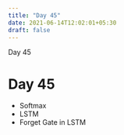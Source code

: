 ```yaml
---
title: "Day 45"
date: 2021-06-14T12:02:01+05:30
draft: false
---
```


Day 45

# Day 45

* Softmax
* LSTM
* Forget Gate in LSTM